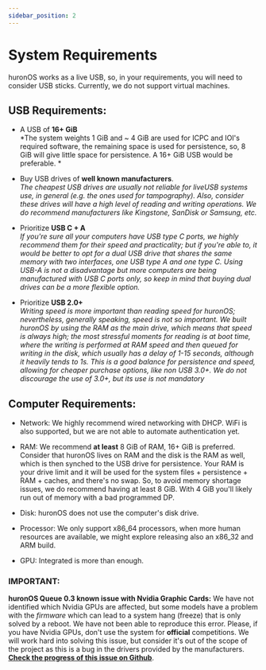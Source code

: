 ```yaml
---
sidebar_position: 2
---
```

# System Requirements

huronOS works as a live USB, so, in your requirements, you will need to consider USB sticks. Currently, we do not support virtual machines.

## USB Requirements:
- A USB of **16+ GiB**  
    *The system weights 1 GiB and ~ 4 GiB are used for ICPC and IOI's required software, the remaining space is used for persistence, so, 8 GiB will give little space for persistence. A 16+ GiB USB would be preferable. *

- Buy USB drives of **well known manufacturers**.  
    *The cheapest USB drives are usually not reliable for liveUSB systems use, in general (e.g. the ones used for tampography). Also, consider these drives will have a high level of reading and writing operations. We do recommend manufacturers like Kingstone, SanDisk or Samsung, etc.*

- Prioritize **USB C + A**  
    *If you're sure all your computers have USB type C ports, we highly recommend them for their speed and practicality; but if you're able to, it would be better to opt for a dual USB drive that shares the same memory with two interfaces, one USB type A and one type C. Using USB-A is not a disadvantage but more computers are being manufactured with USB C ports only, so keep in mind that buying dual drives can be a more flexible option.*

- Prioritize **USB 2.0+**  
    *Writing speed is more important than reading speed for huronOS; nevertheless, generally speaking, speed is not so important. We built huronOS by using the RAM as the main drive, which means that speed is always high; the most stressful moments for reading is at boot time, where the writing is performed at RAM speed and then queued for writing in the disk, which usually has a delay of 1-15 seconds, although it heavily tends to 1s. This is a good balance for persistence and speed, allowing for cheaper purchase options, like non USB 3.0+. We do not discourage the use of 3.0+, but its use is not mandatory*

## Computer Requirements:
- Network: We highly recommend wired networking with DHCP. WiFi is also supported, but we are not able to automate authentication yet.

- RAM: We recommend **at least** 8 GiB of RAM, 16+ GiB is preferred. Consider that huronOS lives on RAM and the disk is the RAM as well, which is then synched to the USB drive for persistence. Your RAM is your drive limit and it will be used for the system files + persistence + RAM + caches, and there's no swap. So, to avoid memory shortage issues, we do recommend having at least 8 GiB. With 4 GiB you'll likely run out of memory with a bad programmed DP. 

- Disk: huronOS does not use the computer's disk drive.

- Processor: We only support x86_64 processors, when more human resources are available, we might explore releasing also an x86_32 and ARM build.

- GPU: Integrated is more than enough.

### IMPORTANT:
**huronOS Queue 0.3 known issue with Nvidia Graphic Cards:** We have not identified which Nvidia GPUs are affected, but some models have a problem with the *firmware* which can lead to a system hang (freeze) that is only solved by a reboot. We have not been able to reproduce this error. Please, if you have Nvidia GPUs, don't use the system for **official** competitions. We will work hard into solving this issue, but consider it's out of the scope of the project as this is a bug in the drivers provided by the manufacturers.  
[**Check the progress of this issue on Github**](https://github.com/equetzal/huronOS-build-tools/issues/59).

